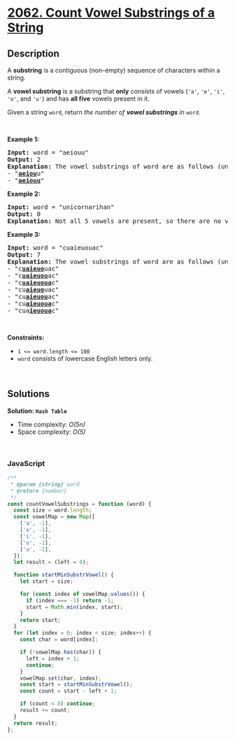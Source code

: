 # [2062. Count Vowel Substrings of a String](https://leetcode.com/problems/count-vowel-substrings-of-a-string)

## Description

<div class="elfjS" data-track-load="description_content"><p>A <strong>substring</strong> is a contiguous (non-empty) sequence of characters within a string.</p>

<p>A <strong>vowel substring</strong> is a substring that <strong>only</strong> consists of vowels (<code>'a'</code>, <code>'e'</code>, <code>'i'</code>, <code>'o'</code>, and <code>'u'</code>) and has <strong>all five</strong> vowels present in it.</p>

<p>Given a string <code>word</code>, return <em>the number of <strong>vowel substrings</strong> in</em> <code>word</code>.</p>

<p>&nbsp;</p>
<p><strong class="example">Example 1:</strong></p>

<pre><strong>Input:</strong> word = "aeiouu"
<strong>Output:</strong> 2
<strong>Explanation:</strong> The vowel substrings of word are as follows (underlined):
- "<strong><u>aeiou</u></strong>u"
- "<strong><u>aeiouu</u></strong>"
</pre>

<p><strong class="example">Example 2:</strong></p>

<pre><strong>Input:</strong> word = "unicornarihan"
<strong>Output:</strong> 0
<strong>Explanation:</strong> Not all 5 vowels are present, so there are no vowel substrings.
</pre>

<p><strong class="example">Example 3:</strong></p>

<pre><strong>Input:</strong> word = "cuaieuouac"
<strong>Output:</strong> 7
<strong>Explanation:</strong> The vowel substrings of word are as follows (underlined):
- "c<strong><u>uaieuo</u></strong>uac"
- "c<strong><u>uaieuou</u></strong>ac"
- "c<strong><u>uaieuoua</u></strong>c"
- "cu<strong><u>aieuo</u></strong>uac"
- "cu<strong><u>aieuou</u></strong>ac"
- "cu<strong><u>aieuoua</u></strong>c"
- "cua<strong><u>ieuoua</u></strong>c"
</pre>

<p>&nbsp;</p>
<p><strong>Constraints:</strong></p>

<ul>
	<li><code>1 &lt;= word.length &lt;= 100</code></li>
	<li><code>word</code> consists of lowercase English letters only.</li>
</ul>
</div>

<p>&nbsp;</p>

## Solutions

**Solution: `Hash Table`**

- Time complexity: <em>O(5n)</em>
- Space complexity: <em>O(5)</em>

<p>&nbsp;</p>

### **JavaScript**

```js
/**
 * @param {string} word
 * @return {number}
 */
const countVowelSubstrings = function (word) {
  const size = word.length;
  const vowelMap = new Map([
    ['a', -1],
    ['e', -1],
    ['i', -1],
    ['o', -1],
    ['u', -1],
  ]);
  let result = (left = 0);

  function startMinSubstrVowel() {
    let start = size;

    for (const index of vowelMap.values()) {
      if (index === -1) return -1;
      start = Math.min(index, start);
    }
    return start;
  }
  for (let index = 0; index < size; index++) {
    const char = word[index];

    if (!vowelMap.has(char)) {
      left = index + 1;
      continue;
    }
    vowelMap.set(char, index);
    const start = startMinSubstrVowel();
    const count = start - left + 1;

    if (count < 0) continue;
    result += count;
  }
  return result;
};
```
